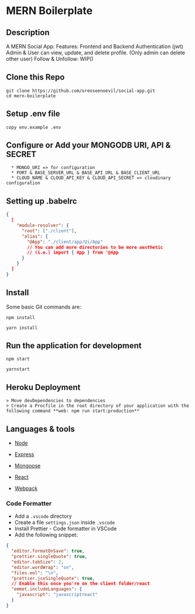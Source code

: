 # MERN Boilerplate

## Description

A MERN Social App:
Features:
Frontend and Backend Authentication (jwt)
Admin & User can view, update, and delete profile. (Only admin can delete other user)
Follow & Unfollow: WIP()

## Clone this Repo

```
git clone https://github.com/oreoseenoevil/social-app.git
cd mern-boilerplate
```

## Setup .env file

```
copy env.example .env
```

## Configure or Add your MONGODB URI, API & SECRET

```
  * MONGO_URI => for configuration
  * PORT & BASE_SERVER_URL & BASE_API_URL & BASE_CLIENT_URL
  * CLOUD_NAME & CLOUD_API_KEY & CLOUD_API_SECRET => cloudinary configuration
```

## Setting up .babelrc

```json
{
  [
    "module-resolver": {
      "root": ["./client"],
      "alias": {
        "@App": "./client/app/Ui/App"
        // You can add more directories to be more aesthetic
        // (i.e.) import { App } from '@App
      }
    }
  ]
}
```

## Install

Some basic Git commands are:

```
npm install
```

```
yarn install
```

## Run the application for development

```
npm start
```

```
yarnstart
```

## Heroku Deployment

```
> Move devDependencies to dependencies
> Create a Procfile in the root directory of your application with the following command **web: npm run start:production**
```

## Languages & tools

- [Node](https://nodejs.org/en/)

- [Express](https://expressjs.com/)

- [Mongoose](https://mongoosejs.com/)

- [React](https://reactjs.org/)

- [Webpack](https://webpack.js.org/)

### Code Formatter

- Add a `.vscode` directory
- Create a file `settings.json` inside `.vscode`
- Install Prettier - Code formatter in VSCode
- Add the following snippet:

```json
{
  "editor.formatOnSave": true,
  "prettier.singleQuote": true,
  "editor.tabSize": 2,
  "editor.wordWrap": "on",
  "files.eol": "\n",
  "prettier.jsxSingleQuote": true,
  // Enable this once you're on the client folder/react
  "emmet.includeLanguages": {
    "javascript": "javascriptreact"
  }
}
```
